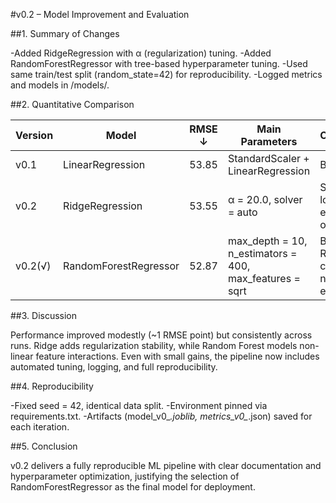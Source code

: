 #v0.2 – Model Improvement and Evaluation

##1. Summary of Changes

-Added RidgeRegression with α (regularization) tuning.
-Added RandomForestRegressor with tree-based hyperparameter tuning.
-Used same train/test split (random_state=42) for reproducibility.
-Logged metrics and models in /models/.

##2. Quantitative Comparison

| Version  | Model                 | RMSE ↓ | Main Parameters                                         | Comments                               |
| -------- | --------------------- | ------ | ------------------------------------------------------- | -------------------------------------- |
| v0.1     | LinearRegression      | 53.85  | StandardScaler + LinearRegression                       | Baseline                               |
| v0.2     | RidgeRegression       | 53.55  | α = 20.0, solver = auto                                 | Slightly lower error; less overfitting |
| v0.2(√)  | RandomForestRegressor | 52.87  | max_depth = 10, n_estimators = 400, max_features = sqrt | Best RMSE; captures non-linear effects |

##3. Discussion

Performance improved modestly (~1 RMSE point) but consistently across runs.
Ridge adds regularization stability, while Random Forest models non-linear feature interactions.
Even with small gains, the pipeline now includes automated tuning, logging, and full reproducibility.

##4. Reproducibility

-Fixed seed = 42, identical data split.
-Environment pinned via requirements.txt.
-Artifacts (model_v0_*.joblib, metrics_v0_*.json) saved for each iteration.

##5. Conclusion

v0.2 delivers a fully reproducible ML pipeline with clear documentation and hyperparameter optimization, justifying the selection of RandomForestRegressor as the final model for deployment.
